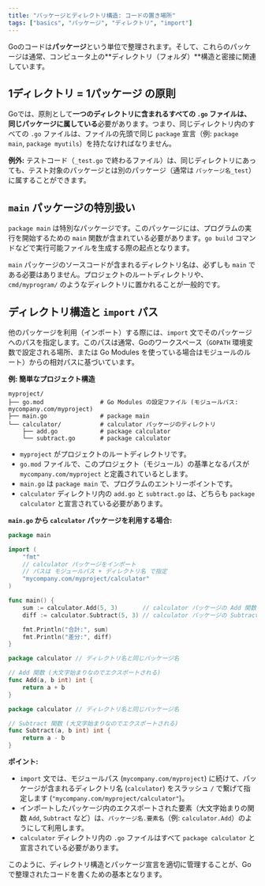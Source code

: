 ```yaml
---
title: "パッケージとディレクトリ構造: コードの置き場所"
tags: ["basics", "パッケージ", "ディレクトリ", "import"]
---
```


Goのコードは**パッケージ**という単位で整理されます。そして、これらのパッケージは通常、コンピュータ上の**ディレクトリ（フォルダ）**構造と密接に関連しています。

## 1ディレクトリ = 1パッケージ の原則

Goでは、原則として**一つのディレクトリに含まれるすべての `.go` ファイルは、同じパッケージに属している**必要があります。つまり、同じディレクトリ内のすべての `.go` ファイルは、ファイルの先頭で同じ `package` 宣言（例: `package main`, `package myutils`）を持たなければなりません。

**例外:** テストコード（`_test.go` で終わるファイル）は、同じディレクトリにあっても、テスト対象のパッケージとは別のパッケージ（通常は `パッケージ名_test`）に属することができます。

## `main` パッケージの特別扱い

`package main` は特別なパッケージです。このパッケージには、プログラムの実行を開始するための `main` 関数が含まれている必要があります。`go build` コマンドなどで実行可能ファイルを生成する際の起点となります。

`main` パッケージのソースコードが含まれるディレクトリ名は、必ずしも `main` である必要はありません。プロジェクトのルートディレクトリや、`cmd/myprogram/` のようなディレクトリに置かれることが一般的です。

## ディレクトリ構造と `import` パス

他のパッケージを利用（インポート）する際には、`import` 文でそのパッケージへのパスを指定します。このパスは通常、Goのワークスペース（`GOPATH` 環境変数で設定される場所、または Go Modules を使っている場合はモジュールのルート）からの相対パスに基づいています。

**例: 簡単なプロジェクト構造**

```
myproject/
├── go.mod                # Go Modules の設定ファイル (モジュールパス: mycompany.com/myproject)
├── main.go               # package main
└── calculator/           # calculator パッケージのディレクトリ
    ├── add.go            # package calculator
    └── subtract.go       # package calculator
```

*   `myproject` がプロジェクトのルートディレクトリです。
*   `go.mod` ファイルで、このプロジェクト（モジュール）の基準となるパスが `mycompany.com/myproject` と定義されているとします。
*   `main.go` は `package main` で、プログラムのエントリーポイントです。
*   `calculator` ディレクトリ内の `add.go` と `subtract.go` は、どちらも `package calculator` と宣言されている必要があります。

**`main.go` から `calculator` パッケージを利用する場合:**

```go title="main.go"
package main

import (
	"fmt"
	// calculator パッケージをインポート
	// パスは モジュールパス + ディレクトリ名 で指定
	"mycompany.com/myproject/calculator"
)

func main() {
	sum := calculator.Add(5, 3)       // calculator パッケージの Add 関数を呼び出す
	diff := calculator.Subtract(5, 3) // calculator パッケージの Subtract 関数を呼び出す

	fmt.Println("合計:", sum)
	fmt.Println("差分:", diff)
}
```

```go title="calculator/add.go"
package calculator // ディレクトリ名と同じパッケージ名

// Add 関数 (大文字始まりなのでエクスポートされる)
func Add(a, b int) int {
	return a + b
}
```

```go title="calculator/subtract.go"
package calculator // ディレクトリ名と同じパッケージ名

// Subtract 関数 (大文字始まりなのでエクスポートされる)
func Subtract(a, b int) int {
	return a - b
}
```

**ポイント:**

*   `import` 文では、モジュールパス (`mycompany.com/myproject`) に続けて、パッケージが含まれるディレクトリ名 (`calculator`) をスラッシュ `/` で繋げて指定します (`"mycompany.com/myproject/calculator"`)。
*   インポートしたパッケージ内のエクスポートされた要素（大文字始まりの関数 `Add`, `Subtract` など）は、`パッケージ名.要素名`（例: `calculator.Add`）のようにして利用します。
*   `calculator` ディレクトリ内の `.go` ファイルはすべて `package calculator` と宣言されている必要があります。

このように、ディレクトリ構造とパッケージ宣言を適切に管理することが、Goで整理されたコードを書くための基本となります。